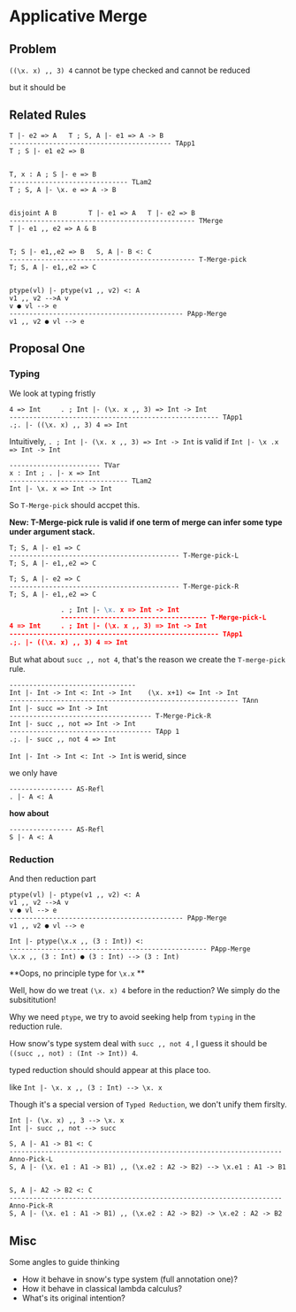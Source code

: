 # Applicative Merge

## Problem

`((\x. x) ,, 3) 4` cannot be type checked and cannot be reduced

but it should be

## Related Rules

```
T |- e2 => A   T ; S, A |- e1 => A -> B
----------------------------------------- TApp1
T ; S |- e1 e2 => B


T, x : A ; S |- e => B
------------------------------ TLam2
T ; S, A |- \x. e => A -> B


disjoint A B        T |- e1 => A   T |- e2 => B
----------------------------------------------- TMerge
T |- e1 ,, e2 => A & B


T; S |- e1,,e2 => B   S, A |- B <: C
----------------------------------------------- T-Merge-pick
T; S, A |- e1,,e2 => C


ptype(vl) |- ptype(v1 ,, v2) <: A
v1 ,, v2 -->A v
v ● vl --> e
-------------------------------------------- PApp-Merge
v1 ,, v2 ● vl --> e
```

## Proposal One

### Typing

We look at typing fristly

```
4 => Int     . ; Int |- (\x. x ,, 3) => Int -> Int
----------------------------------------------------- TApp1
.;. |- ((\x. x) ,, 3) 4 => Int
```

Intuitively,  `. ; Int |- (\x. x ,, 3) => Int -> Int`  is valid if `Int |- \x .x => Int -> Int`

```
----------------------- TVar
x : Int ; . |- x => Int
------------------------------ TLam2
Int |- \x. x => Int -> Int
```

So `T-Merge-pick` should accpet this.

**New: T-Merge-pick rule is valid if one term of merge can infer some type under argument stack.**

```
T; S, A |- e1 => C
------------------------------------------- T-Merge-pick-L
T; S, A |- e1,,e2 => C

T; S, A |- e2 => C
------------------------------------------- T-Merge-pick-R
T; S, A |- e1,,e2 => C
```

```4 => Int     . ; Int |- (\x. x ,, 3) => Int -> Int
             . ; Int |- \x. x => Int -> Int
             ------------------------------------- T-Merge-pick-L
4 => Int     . ; Int |- (\x. x ,, 3) => Int -> Int
----------------------------------------------------- TApp1
.;. |- ((\x. x) ,, 3) 4 => Int
```

But what about `succ ,, not 4`,  that's the reason we create the `T-merge-pick` rule.

```
--------------------------------
Int |- Int -> Int <: Int -> Int    (\x. x+1) <= Int -> Int
---------------------------------------------------------- TAnn
Int |- succ => Int -> Int
------------------------------------ T-Merge-Pick-R
Int |- succ ,, not => Int -> Int
------------------------------------ TApp 1
.;. |- succ ,, not 4 => Int
```

`Int |- Int -> Int <: Int -> Int` is werid, since

we only have

```
---------------- AS-Refl
. |- A <: A 
```

**how about**

```
---------------- AS-Refl
S |- A <: A
```

### Reduction

And then reduction part

```
ptype(vl) |- ptype(v1 ,, v2) <: A
v1 ,, v2 -->A v
v ● vl --> e
-------------------------------------------- PApp-Merge
v1 ,, v2 ● vl --> e
```

```
Int |- ptype(\x.x ,, (3 : Int)) <: 
-------------------------------------------------- PApp-Merge
\x.x ,, (3 : Int) ● (3 : Int) --> (3 : Int)
```

**Oops, no principle type for `\x.x` **

Well, how do we treat `(\x. x) 4` before in the reduction? We simply do the subsititution!

Why we need `ptype`, we try to avoid seeking help from `typing` in the reduction rule.

How snow's type system deal with `succ ,, not 4` , I guess it should be `((succ ,, not) : (Int -> Int)) 4`.

typed reduction should should appear at this place too.

like `Int |- \x. x ,, (3 : Int) --> \x. x`

Though it's a special version of `Typed Reduction`, we don't unify them firslty.

```
Int |- (\x. x) ,, 3 --> \x. x
Int |- succ ,, not --> succ
```

```
S, A |- A1 -> B1 <: C
--------------------------------------------------------------------- Anno-Pick-L
S, A |- (\x. e1 : A1 -> B1) ,, (\x.e2 : A2 -> B2) --> \x.e1 : A1 -> B1


S, A |- A2 -> B2 <: C
--------------------------------------------------------------------- Anno-Pick-R
S, A |- (\x. e1 : A1 -> B1) ,, (\x.e2 : A2 -> B2) -> \x.e2 : A2 -> B2
```



## Misc

Some angles to guide thinking

* How it behave in snow's type system (full annotation one)?
* How it behave in classical lambda calculus?
* What's its original intention?